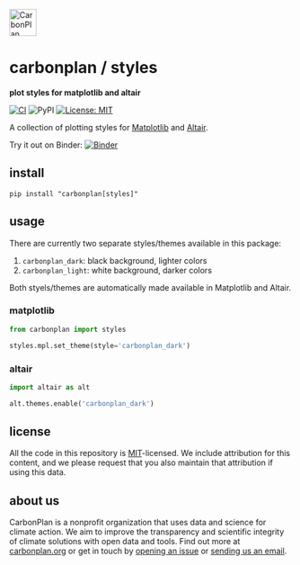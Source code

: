 <p align="left" >
<a href='https://carbonplan.org'>
<picture>
  <source media="(prefers-color-scheme: dark)" srcset="https://carbonplan-assets.s3.amazonaws.com/monogram/light-small.png">
  <img alt="CarbonPlan monogram." height="48" src="https://carbonplan-assets.s3.amazonaws.com/monogram/dark-small.png">
</picture>
</a>
</p>

# carbonplan / styles

**plot styles for matplotlib and altair**

[![CI](https://github.com/carbonplan/styles/actions/workflows/main.yaml/badge.svg)](https://github.com/carbonplan/styles/actions/workflows/main.yaml)
![PyPI](https://img.shields.io/pypi/v/carbonplan_styles)
[![License: MIT](https://img.shields.io/badge/License-MIT-blue.svg)](https://opensource.org/licenses/MIT)

A collection of plotting styles for [Matplotlib](https://matplotlib.org/) and [Altair](https://altair-viz.github.io/).

Try it out on Binder:
[![Binder](https://mybinder.org/badge_logo.svg)](https://mybinder.org/v2/gh/carbonplan/styles/main?urlpath=lab)

## install

```shell
pip install "carbonplan[styles]"
```

## usage

There are currently two separate styles/themes available in this package:

1. `carbonplan_dark`: black background, lighter colors
2. `carbonplan_light`: white background, darker colors

Both styels/themes are automatically made available in Matplotlib and Altair.

### matplotlib

```python
from carbonplan import styles

styles.mpl.set_theme(style='carbonplan_dark')
```

### altair

```python
import altair as alt

alt.themes.enable('carbonplan_dark')
```

## license

All the code in this repository is [MIT](https://choosealicense.com/licenses/mit/)-licensed. We include attribution for this content, and we please request that you also maintain that attribution if using this data.

## about us

CarbonPlan is a nonprofit organization that uses data and science for climate action. We aim to improve the transparency and scientific integrity of climate solutions with open data and tools. Find out more at [carbonplan.org](https://carbonplan.org/) or get in touch by [opening an issue](https://github.com/carbonplan/styles/issues/new) or [sending us an email](mailto:hello@carbonplan.org).
